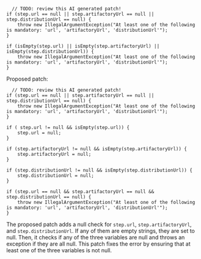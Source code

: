 ```
  // TODO: review this AI generated patch!
if (step.url == null || step.artifactoryUrl == null || step.distributionUrl == null) {
    throw new IllegalArgumentException("At least one of the following is mandatory: 'url', 'artifactoryUrl', 'distributionUrl'");
}

if (isEmpty(step.url) || isEmpty(step.artifactoryUrl) || isEmpty(step.distributionUrl)) {
    throw new IllegalArgumentException("At least one of the following is mandatory: 'url', 'artifactoryUrl', 'distributionUrl'");
}
```

Proposed patch:
```
  // TODO: review this AI generated patch!
if (step.url == null || step.artifactoryUrl == null || step.distributionUrl == null) {
    throw new IllegalArgumentException("At least one of the following is mandatory: 'url', 'artifactoryUrl', 'distributionUrl'");
}

if ( step.url != null && isEmpty(step.url)) {
    step.url = null;
}

if (step.artifactoryUrl != null && isEmpty(step.artifactoryUrl)) {
    step.artifactoryUrl = null;
}

if (step.distributionUrl != null && isEmpty(step.distributionUrl)) {
    step.distributionUrl = null;
}

if (step.url == null && step.artifactoryUrl == null && step.distributionUrl == null) {
    throw new IllegalArgumentException("At least one of the following is mandatory: 'url', 'artifactoryUrl', 'distributionUrl'");
}
```
The proposed patch adds a null check for `step.url`, `step.artifactoryUrl`, and `step.distributionUrl`. If any of them are empty strings, they are set to null. Then, it checks if any of the three variables are null and throws an exception if they are all null. This patch fixes the error by ensuring that at least one of the three variables is not null.